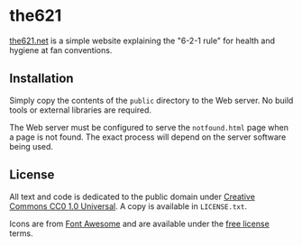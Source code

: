 # the621

[the621.net](https://the621.net/) is a simple website explaining the "6-2-1 rule" for health and hygiene at fan conventions.

## Installation

Simply copy the contents of the `public` directory to the Web server. No build tools or external libraries are required.

The Web server must be configured to serve the `notfound.html` page when a page is not found. The exact process will depend on the server software being used.

## License

All text and code is dedicated to the public domain under [Creative Commons CC0 1.0 Universal](https://creativecommons.org/publicdomain/zero/1.0/). A copy is available in `LICENSE.txt`.

Icons are from [Font Awesome](https://fontawesome.com/) and are available under the [free license](https://fontawesome.com/license/free) terms.